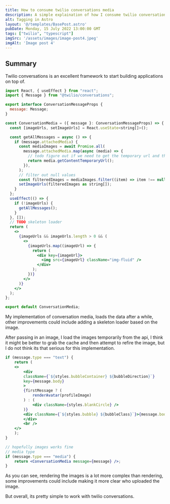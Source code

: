 ```yaml
---
title: How to consume twilio conversations media
description: A simple explaination of how I consume twilio conversation media
alt: Tagging in Astro
layout: '@/templates/BasePost.astro'
pubDate: Monday, 15 July 2022 13:00:00 GMT
tags: ["twilio", "typescript"]
imgSrc: '/assets/images/image-post4.jpeg'
imgAlt: 'Image post 4'
---
```


## Summary

Twilio conversations is an excellent framework to start building applications on top of.

```jsx
import React, { useEffect } from "react";
import { Message } from "@twilio/conversations";

export interface ConversationMessageProps {
  message: Message;
}

const ConversationMedia = ({ message }: ConversationMessageProps) => {
  const [imageUrls, setImageUrls] = React.useState<string[]>();

  const getAllMessages = async () => {
    if (message.attachedMedia) {
      const mediaImages = await Promise.all(
        message.attachedMedia.map(async (media) => {
          // todo figure out if we need to get the temporary url and the cached one
          return media.getContentTemporaryUrl();
        }),
      );
      // filter out null values
      const filteredImages = mediaImages.filter((item) => item !== null);
      setImageUrls(filteredImages as string[]);
    }
  };
  useEffect(() => {
    if (!imageUrls) {
      getAllMessages();
    }
  }, []);
  // TODO skeleton loader
  return (
    <>
      {imageUrls && imageUrls.length > 0 && (
        <>
          {imageUrls.map((imageUrl) => {
            return (
              <div key={imageUrl}>
                <img src={imageUrl} className="img-fluid" />
              </div>
            );
          })}
        </>
      )}
    </>
  );
};

export default ConversationMedia;
```

My implementation of conversation media, loads the data after a while, other improvements could include adding a skeleton loader based on the image.

After passing in an image, I load the images temporarily from the api, I think it might be better to grab the cache and then attempt to refire the image, but I do not think its that serious for this implementation.


```jsx
if (message.type === "text") {
    return (
    <>
        <div
        className={`${styles.bubbleContainer} ${bubbleDirection}`}
        key={message.body}
        >
        {firstMessage ? (
            renderAvatar(profileImage)
        ) : (
            <div className={styles.blankCircle} />
        )}
        <div className={`${styles.bubble} ${bubbleClass}`}>{message.body}</div>
        </div>
        <br />
    </>
    );
}

// hopefully images works fine
// media type
if (message.type === "media") {
    return <ConversationMedia message={message} />;
}
```

As you can see, rendering the images is a lot more complex than rendering, some improvements could include making it more clear who uploaded the image.

But overall, its pretty simple to work with twilio conversations.